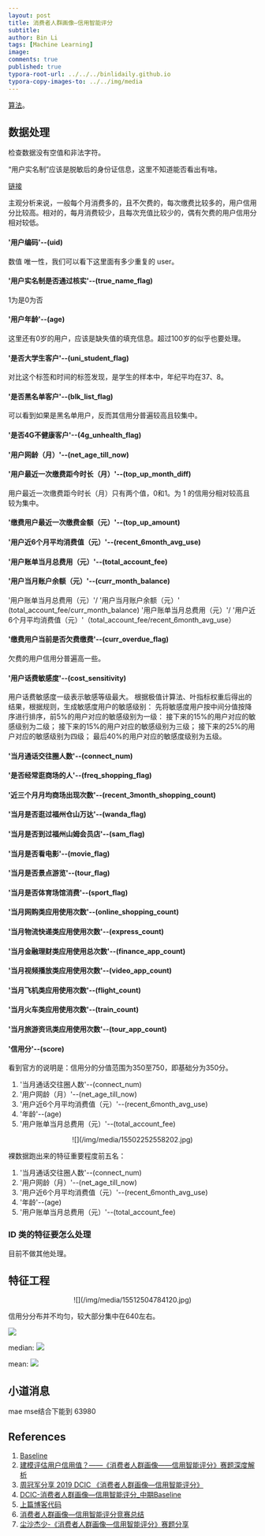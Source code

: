 ```yaml
---
layout: post
title: 消费者人群画像—信用智能评分
subtitle:
author: Bin Li
tags: [Machine Learning]
image: 
comments: true
published: true
typora-root-url: ../../../binlidaily.github.io
typora-copy-images-to: ../../img/media
---
```


[算法](https://www.datafountain.cn/competitions/337/details)。

## 数据处理
检查数据没有空值和非法字符。

“用户实名制”应该是脱敏后的身份证信息，这里不知道能否看出有啥。

[链接](https://www.datafountain.cn/competitions/337/details/code-submit?id=84982)

主观分析来说，一般每个月消费多的，且不欠费的，每次缴费比较多的，用户信用分比较高。相对的，每月消费较少，且每次充值比较少的，偶有欠费的用户信用分相对较低。

#### '用户编码'--(uid)
数值 唯一性，我们可以看下这里面有多少重复的 user。

#### '用户实名制是否通过核实'--(true_name_flag)
1为是0为否

#### '用户年龄'--(age)
这里还有0岁的用户，应该是缺失值的填充信息。超过100岁的似乎也要处理。





#### '是否大学生客户'--(uni_student_flag)
对比这个标签和时间的标签发现，是学生的样本中，年纪平均在37、8。

#### '是否黑名单客户'--(blk_list_flag)
可以看到如果是黑名单用户，反而其信用分普遍较高且较集中。

#### '是否4G不健康客户'--(4g_unhealth_flag)

#### '用户网龄（月）'--(net_age_till_now)

#### '用户最近一次缴费距今时长（月）'--(top_up_month_diff)
用户最近一次缴费距今时长（月）只有两个值，0和1。为 1 的信用分相对较高且较为集中。

#### '缴费用户最近一次缴费金额（元）'--(top_up_amount)

#### '用户近6个月平均消费值（元）'--(recent_6month_avg_use)

#### '用户账单当月总费用（元）'--(total_account_fee)

#### '用户当月账户余额（元）'--(curr_month_balance)
'用户账单当月总费用（元）'/ '用户当月账户余额（元）' (total_account_fee/curr_month_balance)
'用户账单当月总费用（元）'/ '用户近6个月平均消费值（元）'（total_account_fee/recent_6month_avg_use）

#### '缴费用户当前是否欠费缴费'--(curr_overdue_flag)
欠费的用户信用分普遍高一些。

#### '用户话费敏感度'--(cost_sensitivity)
用户话费敏感度一级表示敏感等级最大。
根据极值计算法、叶指标权重后得出的结果，根据规则，生成敏感度用户的敏感级别：
先将敏感度用户按中间分值按降序进行排序，前5%的用户对应的敏感级别为一级：
接下来的15%的用户对应的敏感级别为二级；
接下来的15%的用户对应的敏感级别为三级；
接下来的25%的用户对应的敏感级别为四级；
最后40%的用户对应的敏感度级别为五级。

#### '当月通话交往圈人数'--(connect_num)

#### '是否经常逛商场的人'--(freq_shopping_flag)

#### '近三个月月均商场出现次数'--(recent_3month_shopping_count)

#### '当月是否逛过福州仓山万达'--(wanda_flag)

#### '当月是否到过福州山姆会员店'--(sam_flag)

#### '当月是否看电影'--(movie_flag)

#### '当月是否景点游览'--(tour_flag)

#### '当月是否体育场馆消费'--(sport_flag)

#### '当月网购类应用使用次数'--(online_shopping_count)

#### '当月物流快递类应用使用次数'--(express_count)

#### '当月金融理财类应用使用总次数'--(finance_app_count)

#### '当月视频播放类应用使用次数'--(video_app_count)

#### '当月飞机类应用使用次数'--(flight_count)

#### '当月火车类应用使用次数'--(train_count)

#### '当月旅游资讯类应用使用次数'--(tour_app_count)

#### '信用分'--(score)
看到官方的说明是：信用分的分值范围为350至750，即基础分为350分。

1. '当月通话交往圈人数'--(connect_num)
2. '用户网龄（月）'--(net_age_till_now)
3. '用户近6个月平均消费值（元）'--(recent_6month_avg_use)
4. '年龄'--(age)
5. '用户账单当月总费用（元）'--(total_account_fee)

<center>
![](/img/media/15502252558202.jpg)
</center>

裸数据跑出来的特征重要程度前五名：
1. '当月通话交往圈人数'--(connect_num)
2. '用户网龄（月）'--(net_age_till_now)
3. '用户近6个月平均消费值（元）'--(recent_6month_avg_use)
4. '年龄'--(age)
5. '用户账单当月总费用（元）'--(total_account_fee)


### ID 类的特征要怎么处理
目前不做其他处理。

## 特征工程
<center>
![](/img/media/15512504784120.jpg)
</center>

信用分分布并不均匀，较大部分集中在640左右。


![](/img/media/15513222989176.jpg)

median:
![](/img/media/15513223132708.jpg)



mean:
![](/img/media/15513223964542.jpg)



## 小道消息
mae mse结合下能到 63980

## References
1. [Baseline](https://github.com/wangvenn/Credit-Scoring-Regression)
2. [建模评估用户信用值？——《消费者人群画像——信用智能评分》赛题深度解析](https://mp.weixin.qq.com/s/JnLhByXMVgChYjMggSTVWg)
3. [周冠军分享 2019 DCIC 《消费者人群画像—信用智能评分》](https://mp.weixin.qq.com/s/y_YwBJ5D8WCj2BPXRxrRxg)
4. [DCIC-消费者人群画像—信用智能评分_中期Baseline](https://zhuanlan.zhihu.com/p/57910316)
5. [上篇博客代码](https://github.com/renxingkai/Credit_Score_Baseline)
6. [消费者人群画像—信用智能评分竞赛总结](https://zhuanlan.zhihu.com/p/58020980)
7. [尘沙杰少-《消费者人群画像—信用智能评分》赛题分享](https://mp.weixin.qq.com/s?__biz=MzI5ODQxMTk5MQ==&mid=2247485727&idx=2&sn=411ac0329bdae3b5475e49d9af11b67f&chksm=eca77ba7dbd0f2b1fe5bd209f153f3797fc24093cebdeed0f292fd6c090bb36d9ef40991caf2&mpshare=1&scene=23&srcid=0227CpGIrhXsICJifSej0A3v#rd)